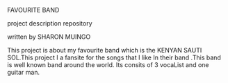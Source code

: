 
FAVOURITE BAND

project description repository

written by SHARON MUINGO

This project is about my favourite band which is the KENYAN SAUTI SOL.This project I a fansite for the songs that I like In their band .This band is well known band around the world. Its consits of 3 vocaList and one guitar man.
